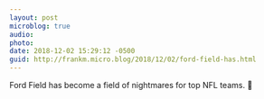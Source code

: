 ```yaml
---
layout: post
microblog: true
audio: 
photo: 
date: 2018-12-02 15:29:12 -0500
guid: http://frankm.micro.blog/2018/12/02/ford-field-has.html
---
```

Ford Field has become a field of nightmares for top NFL teams. 🏈

